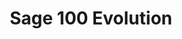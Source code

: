---
title: "Sage 100 Evolution"
seoTitle: "Sage 100 Evolution integration"
seoDescription: "Here’s how Sage 100 Evolution works with your applications to streamline your workflow."
summary: "Formerly Sage Evolution Standard: Ideal for growing companies to manage products, orders, customers, finances and operations."
lead: "Stock2Shop can integrate Sage 100 Evolution with various B2B and B2C ecommerce and logistic applications. Here is how we can help you automate your business."
image: "/images/connector-logos/sage-100-evolution.jpg"
imageAlt: sage 100 evolution logo
type: "source"
source: "sage-100-evolution"
tags: ["erp"]
aliases:
    - /integrations/sage-pastel-evolution/
---